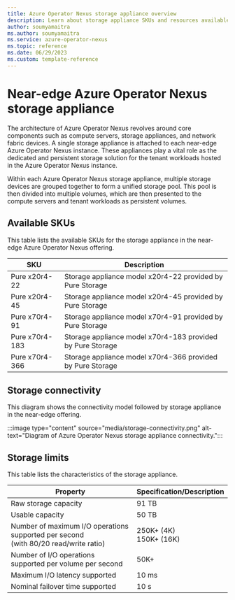 ```yaml
---
title: Azure Operator Nexus storage appliance overview
description: Learn about storage appliance SKUs and resources available in near-edge Azure Operator Nexus instances.
author: soumyamaitra
ms.author: soumyamaitra
ms.service: azure-operator-nexus
ms.topic: reference
ms.date: 06/29/2023
ms.custom: template-reference
---
```


# Near-edge Azure Operator Nexus storage appliance

The architecture of Azure Operator Nexus revolves around core components such as compute servers, storage appliances, and network fabric devices. A single storage appliance is attached to each near-edge Azure Operator Nexus instance. These appliances play a vital role as the dedicated and persistent storage solution for the tenant workloads hosted in the Azure Operator Nexus instance.

Within each Azure Operator Nexus storage appliance, multiple storage devices are grouped together to form a unified storage pool. This pool is then divided into multiple volumes, which are then presented to the compute servers and tenant workloads as persistent volumes.

## Available SKUs

This table lists the available SKUs for the storage appliance in the near-edge Azure Operator Nexus offering.

| SKU                     | Description                            |
| ----------------------- | ------------------------------------- |
| Pure x20r4-22           | Storage appliance model x20r4-22 provided by Pure Storage |
| Pure x20r4-45           | Storage appliance model x20r4-45 provided by Pure Storage |
| Pure x70r4-91           | Storage appliance model x70r4-91 provided by Pure Storage |
| Pure x70r4-183          | Storage appliance model x70r4-183 provided by Pure Storage |
| Pure x70r4-366          | Storage appliance model x70r4-366 provided by Pure Storage |

## Storage connectivity

This diagram shows the connectivity model followed by storage appliance in the near-edge offering.

:::image type="content" source="media/storage-connectivity.png" alt-text="Diagram of Azure Operator Nexus storage appliance connectivity.":::

## Storage limits

This table lists the characteristics of the storage appliance.

| Property                               | Specification/Description |
| -------------------------------------- | -------------------------|
| Raw storage capacity                   | 91 TB |
| Usable capacity | 50 TB |
| Number of maximum I/O operations supported per second <br>(with 80/20 read/write ratio) | 250K+ (4K) <br>150K+ (16K) |
| Number of I/O operations supported per volume per second | 50K+ |
| Maximum I/O latency  supported | 10 ms |
| Nominal failover time supported | 10 s |
